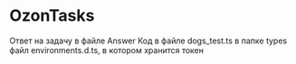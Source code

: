 # OzonTasks
Ответ на задачу в файле Answer
Код в файле dogs_test.ts
в папке types файл environments.d.ts, в котором хранится токен
